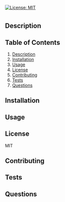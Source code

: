 [![License: MIT](https://img.shields.io/badge/License-MIT-yellow.svg)](https://opensource.org/licenses/MIT)
  # 
  ## Description
  
  ## Table of Contents
  1. [Description](#description)
  2. [Installation](#installation)
  3. [Usage](#usage)
  4. [License](#license)
  5. [Contributing](#contributing)
  6. [Tests](#tests)
  7. [Questions](#questions)
  ## Installation
  
  ## Usage
  
  ## License
  MIT
  ## Contributing
  
  ## Tests
      
  ## Questions
  
  
